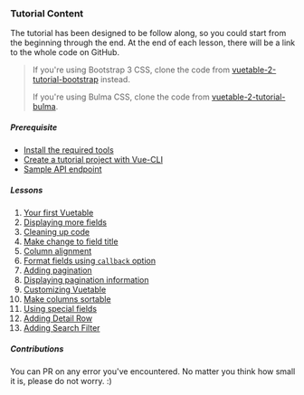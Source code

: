 ### Tutorial Content

The tutorial has been designed to be follow along, so you could start from the beginning through the end. At the end of each lesson, there will be a link to the whole code on GitHub.

> If you're using Bootstrap 3 CSS, clone the code from [vuetable-2-tutorial-bootstrap](https://github.com/ratiw/vuetable-2-tutorial-bootstrap) instead.
> 
> If you're using Bulma CSS, clone the code from [vuetable-2-tutorial-bulma](https://github.com/ratiw/vuetable-2-tutorial-bulma).


##### Prerequisite
- [Install the required tools](./_prerequisite.md#install-the-required-tools)
- [Create a tutorial project with Vue-CLI](./_prerequisite.md#create-a-tutorial-project-with-vue-cli)
- [Sample API endpoint](./_prerequisite.md#sample-api-endpoint)

##### Lessons
1. [Your first Vuetable](./lesson-01.md)
2. [Displaying more fields](./lesson-02.md)
3. [Cleaning up code](./lesson-03.md)
4. [Make change to field title](./lesson-04.md)
5. [Column alignment](./lesson-05.md)
6. [Format fields using `callback` option](./lesson-06.md)
7. [Adding pagination](./lesson-07.md)
8. [Displaying pagination information](./lesson-08.md)
9. [Customizing Vuetable](./lesson-09.md)
10. [Make columns sortable](./lesson-10.md)
11. [Using special fields](./lesson-11.md)
12. [Adding Detail Row](./lesson-12.md)
13. [Adding Search Filter](./lesson-13.md)

##### Contributions

You can PR on any error you've encountered. No matter you think how small it is, please do not worry. :)
